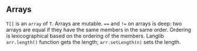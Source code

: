 ## Arrays

`T[]` is an `array` of `T`. Arrays are mutable. `==` and `!=` on arrays is deep: two arrays are equal if they have the same members in the same order. Ordering is lexicographical based on the ordering of the members. Langlib `arr.length()` function gets the length; `arr.setLength(n)` sets the length.
